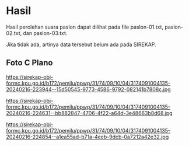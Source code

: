 # Hasil

Hasil perolehan suara paslon dapat dilihat pada file paslon-01.txt, paslon-02.txt, dan paslon-03.txt.

Jika tidak ada, artinya data tersebut belum ada pada SIREKAP.

## Foto C Plano

https://sirekap-obj-formc.kpu.go.id/b172/pemilu/ppwp/31/74/09/10/04/3174091004135-20240216-223944--15d50545-9773-4586-9792-082141b7808c.jpg

https://sirekap-obj-formc.kpu.go.id/b172/pemilu/ppwp/31/74/09/10/04/3174091004135-20240216-224631--bb882847-4706-4f22-a64d-3e48663b8d68.jpg

https://sirekap-obj-formc.kpu.go.id/b172/pemilu/ppwp/31/74/09/10/04/3174091004135-20240216-224854--a1ea55ad-b71a-4eeb-9dcb-0a7212a42e32.jpg
